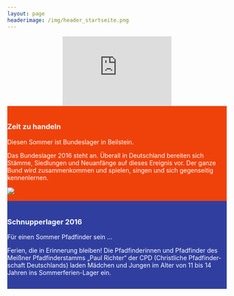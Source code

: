 ```yaml
---
layout: page
headerimage: /img/header_startseite.png
---
```

<center><iframe style="border: 0;" height="160" width="250" id="frame" src="http://www.pion.at/ex/cd.php?MTMwJTJDMjUwJTJDZjA0MzA5JTJDQkZEOEU0JTJDMCUzRCVBNyVCMEJ1bmRlc2xhZ2VyJTIwMjAxNiUyMGJlZ2lubnQlMjBpbiUyQzEwJTJDMjAlMkMwMDAwMDAlMkMyNy4wNy4yMDE2JTJDMCUzQTAlM0EwJTNEJUE3JUIwRGFzJTIwQnVuZGVzbGFnZXIlMjBiZWdpbm50JTIxJTIxJTJDMTAlMkMyOSUyQzAwMDAwMA==" scrolling="no">7
</iframe></center>  

<div class="row" style="background: #EF420A; cursor: pointer; color: #fff; padding-top: 15px; padding-bottom: 15px;" onclick="window.location.href = '/veranstaltungen/20160727-bundeslager/'">
    <div class="col-md-5 col-md-offset-1">
        <h3>Zeit zu handeln</h3>
        <p>
            Diesen Sommer ist Bundeslager in Beilstein.
        </p>
            <p>
            Das Bundeslager 2016 steht an. Überall in Deutschland bereiten sich Stämme, 
Siedlungen und Neuanfänge auf dieses Ereignis vor. Der ganze Bund wird zusammenkommen und 
spielen, singen und sich gegenseitig kennenlernen.
            </p>
    </div>    
   <div class="col-md-4">
        <img src="/veranstaltungen/20160727-bundeslager/logo.png" style="max-height: 200px;" />
   </div>
</div>


<div class="row" style="background: #303F9F; cursor: pointer; color: #fff; padding-top: 15px; padding-bottom: 15px;" onclick="window.location.href = '/veranstaltungen/20160629-schnupperlager/'">
    <div class="col-md-10 col-md-offset-1">
        <h3>Schnupperlager 2016</h3>
        <p>
            Für einen Sommer Pfadfinder sein ...
        </p>
            <p>
                Ferien, die in Erinnerung bleiben! Die Pfadfinderinnen und Pfadfinder des Meißner Pfadfinderstamms „Paul Richter“ der CPD
                (Christliche Pfadfinder­schaft Deutschlands) laden Mädchen und Jungen im Alter von 11 bis 14 Jahren ins Sommerferien-Lager ein.
            </p>
    </div>
</div>

